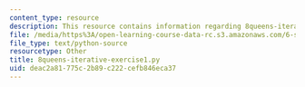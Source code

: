 ```yaml
---
content_type: resource
description: This resource contains information regarding 8queens-iterative-exercise1.py.
file: /media/https%3A/open-learning-course-data-rc.s3.amazonaws.com/6-s095-programming-for-the-puzzled-january-iap-2018/deac2a81775c2b89c222cefb846eca37_8queens-iterative-exercise1.py
file_type: text/python-source
resourcetype: Other
title: 8queens-iterative-exercise1.py
uid: deac2a81-775c-2b89-c222-cefb846eca37
---
```

